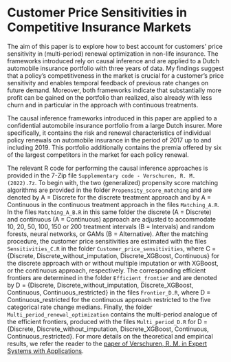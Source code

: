 # Customer Price Sensitivities in Competitive Insurance Markets
The aim of this paper is to explore how to best account for customers' price sensitivity in (multi-period) renewal optimization in non-life insurance. The frameworks introduced rely on causal inference and are applied to a Dutch automobile insurance portfolio with three years of data. My findings suggest that a policy’s competitiveness in the market is crucial for a customer’s price sensitivity and enables temporal feedback of previous rate changes on future demand. Moreover, both frameworks indicate that substantially more profit can be gained on the portfolio than realized, also already with less churn and in particular in the approach with continuous treatments.

The causal inference frameworks introduced in this paper are applied to a confidential automobile insurance portfolio from a large Dutch insurer. More specifically, it contains the risk and renewal characteristics of individual policy renewals on automobile insurance in the period of 2017 up to and including 2019. This portfolio additionally contains the premia offered by six of the largest competitors in the market for each policy renewal.

The relevant R code for performing the causal inference approaches is provided in the 7-Zip file `Supplementary code - Verschuren, R. M. (2022).7z`. To begin with, the two (generalized) propensity score matching algorithms are provided in the folder `Propensity_score_matching` and are denoted by A = Discrete for the discrete treatment approach and by A = Continuous in the continuous treatment approach in the files `Matching_A.R`. In the files `Matching_A_B.R` in this same folder the discrete (A = Discrete) and continuous (A = Continuous) approach are adjusted to accommodate 10, 20, 50, 100, 150 or 200 treatment intervals (B = Intervals) and random forests, neural networks, or GAMs (B = Alternative). After the matching procedure, the customer price sensitivities are estimated with the files `Sensitivities_C.R` in the folder `Customer_price_sensitivities`, where C = {Discrete, Discrete_without_imputation, Discrete_XGBoost, Continuous} for the discrete approach with or without multiple imputation or with XGBoost, or the continuous approach, respectively. The corresponding efficient frontiers are determined in the folder `Efficient_frontier` and are denoted by D = {Discrete, Discrete_without_imputation, Discrete_XGBoost, Continuous, Continuous_restricted} in the files `Frontier_D.R`, where D = Continuous_restricted for the continuous approach restricted to the five categorical rate change medians. Finally, the folder `Multi_period_renewal_optimization` contains the multi-period analogue of the efficient frontiers, produced with the files `Multi_period_D.R` for D = {Discrete, Discrete_without_imputation, Discrete_XGBoost, Continuous, Continuous_restricted}. For more details on the theoretical and empirical results, we refer the reader to the [paper of Verschuren, R. M. in Expert Systems with Applications](https://doi.org/10.1016/j.eswa.2022.117133).
